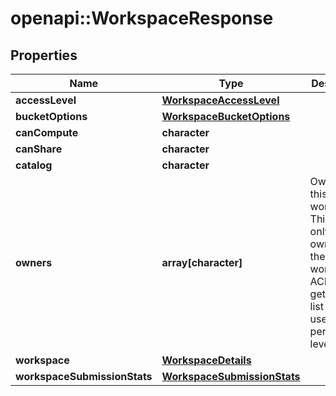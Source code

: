 # openapi::WorkspaceResponse


## Properties
Name | Type | Description | Notes
------------ | ------------- | ------------- | -------------
**accessLevel** | [**WorkspaceAccessLevel**](WorkspaceAccessLevel.md) |  | [optional] 
**bucketOptions** | [**WorkspaceBucketOptions**](WorkspaceBucketOptions.md) |  | [optional] 
**canCompute** | **character** |  | [optional] 
**canShare** | **character** |  | [optional] 
**catalog** | **character** |  | [optional] 
**owners** | **array[character]** | Owners of this workspace. This API only lists owners; use the get-workspace-ACL API to get the full list of all users at all permission levels.  | [optional] 
**workspace** | [**WorkspaceDetails**](WorkspaceDetails.md) |  | [optional] 
**workspaceSubmissionStats** | [**WorkspaceSubmissionStats**](WorkspaceSubmissionStats.md) |  | [optional] 


